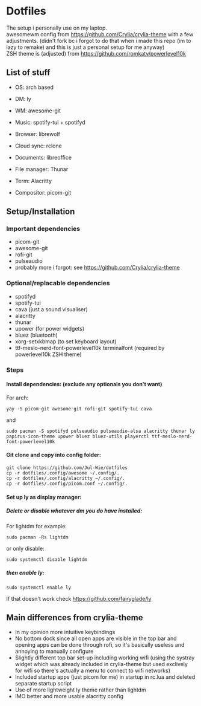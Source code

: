 # Dotfiles
The setup i personally use on my laptop.  
awesomewm config from https://github.com/Crylia/crylia-theme with a few adjustments. (didn't fork bc i forgot to do that when i made this repo (im to lazy to remake) and this is just a personal setup for me anyway)  
ZSH theme is (adjusted) from https://github.com/romkatv/powerlevel10k

## List of stuff
- OS: arch based
- DM: ly
- WM: awesome-git
  
- Music: spotify-tui + spotifyd
- Browser: librewolf
- Cloud sync: rclone
- Documents: libreoffice
- File manager: Thunar
- Term: Alacritty
- Compositor: picom-git

## Setup/Installation
### Important dependencies
- picom-git
- awesome-git
- rofi-git
- pulseaudio
- probably more i forgot: see https://github.com/Crylia/crylia-theme
  
### Optional/replacable dependencies
- spotifyd
- spotify-tui
- cava (just a sound visualiser)
- alacritty
- thunar
- upower (for power widgets)
- bluez (bluetooth)
- xorg-setxkbmap (to set keyboard layout)
- ttf-meslo-nerd-font-powerlevel10k terminalfont (required by powerlevel10k ZSH theme)
  
### Steps
#### Install dependencies: (exclude any optionals you don't want)  
For arch:  

    yay -S picom-git awesome-git rofi-git spotify-tui cava   

and

    sudo pacman -S spotifyd pulseaudio pulseaudio-alsa alacritty thunar ly papirus-icon-theme upower bluez bluez-utils playerctl ttf-meslo-nerd-font-powerlevel10k  

#### Git clone and copy into config folder:
    git clone https://github.com/Jul-Wie/dotfiles  
    cp -r dotfiles/.config/awesome ~/.config/.  
    cp -r dotfiles/.config/alacritty ~/.config/.  
    cp -r dotfiles/.config/picom.conf ~/.config/. 

#### Set up ly as display manager:

##### Delete or disable whatever dm you do have installed:
For lightdm for example:  

    sudo pacman -Rs lightdm  
    
or only disable: 

    sudo systemctl disable lightdm  

##### then enable ly:

    sudo systemctl enable ly  
    
If that doesn't work check https://github.com/fairyglade/ly

## Main differences from crylia-theme
- In my opinion more intuitive keybindings
- No bottom dock since all open apps are visible in the top bar and opening apps can be done through rofi, so it's basically useless and annoying to manually configure
- Slightly different top bar set-up including working wifi (using  the systray widget which was already included in crylia-theme but used exclively for wifi so there's actually a menu to connect to wifi networks)
- Included startup apps (just picom for me) in startup in rc.lua and deleted separate startup script
- Use of more lightweight ly theme rather than lightdm
- IMO better and more usable alacritty config
  
